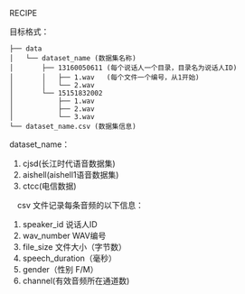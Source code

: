 RECIPE

目标格式：
```shell
├── data
│   └── dataset_name (数据集名称)
│       ├── 13160050611 (每个说话人一个目录，目录名为说话人ID)
│       │   ├── 1.wav   (每个文件一个编号，从1开始)
│       │   └── 2.wav
│       └── 15151832002
│           ├── 1.wav
│           ├── 2.wav
│           └── 3.wav
└── dataset_name.csv (数据集信息)
```
dataset_name：
1. cjsd(长江时代语音数据集)
2. aishell(aishell1语音数据集)
3. ctcc(电信数据)

　csv 文件记录每条音频的以下信息：
1. speaker_id 说话人ID
2. wav_number WAV编号
3. file_size 文件大小（字节数）
4. speech_duration（毫秒）
5. gender（性别 F/M）
6. channel(有效音频所在通道数)